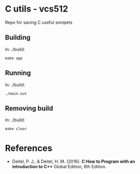 # C utils - vcs512
Repo for saving C useful snnipets

## Building
In: ./build:
  
    make app

## Running
In: ./build:
  
    ./main.out

## Removing build
In: ./build:
  
    make clear


# References
- Deitel, P. J., & Deitel, H. M. (2016). **C How to Program with an introduction to C++** Global Edition, 8th Edition.
